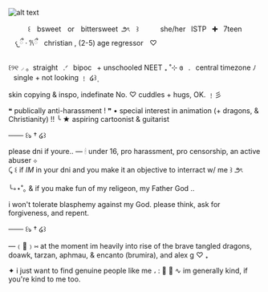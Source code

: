 ![alt text](https://i.pinimg.com/736x/b9/61/01/b961017e36bde645793530832b459b4a.jpg)

ㅤㅤㅤ꒰ㅤbsweetㅤorㅤbittersweet ౨ৎㅤ꒱
ㅤㅤㅤshe/her  ISTP  ✚  7teen
ㅤㅤㅤ𐔌ྀ ‧ 𐙚ྀㅤchristian , (2-5) age regressorㅤ♡




 
꒰୨୧◞ 。straight⠀.ᐟ⠀bipoc⠀+ unschooled NEET ₊ ˚⊹
ɞ⠀.⠀central timezone  ﾉ⠀single + not looking ﹗ ໒꒱۪





skin copying & inspo, indefinate No. ♡ cuddles + hugs, OK. ﹗彡 
  
  
  

 ❝ publically anti-harassment ! ❞
  •   special interest in animation (+ dragons, & Christianity)  !!
╰ ★ aspiring cartoonist & guitarist 





─── ꒰ঌ † ໒꒱
   
  please dni if youre.. — 🕯 under 16, pro harassment, pro censorship, an active abuser  ⊹   
        ⤹    ꒰  if *IM* in your dni and you make it an objective to interract w/ me  ꒱   ౨ৎ
  
   ╰◦⋆˚｡ & if you make fun of my religeon, my Father God .. 

  i won't tolerate blasphemy against my God. please think, ask for forgiveness, and repent.
  





─── ꒰ঌ † ໒꒱
   
  —﹙🍡﹚⑅   at the moment im heavily into rise of the brave tangled dragons, doawk, tarzan, aphmau, & encanto (brumira), and alex g   ♡   ₊ 




 
  
     
     
     
     
  ✦  i just want to find genuine people like me    ،      :  🌸
  🍵   ∿     im generally kind, if you're kind to me too. 
